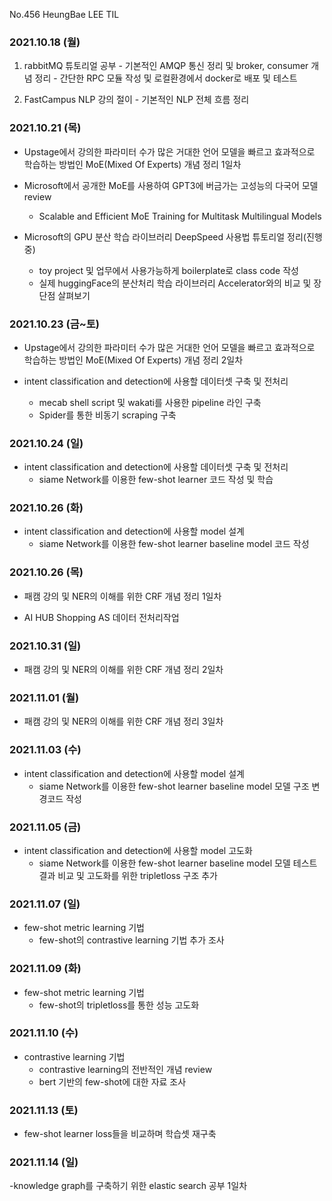 
No.456 HeungBae LEE TIL

### 2021.10.18 (월)
1. rabbitMQ 튜토리얼 공부
        - 기본적인 AMQP 통신 정리 및 broker, consumer 개념 정리
        - 간단한 RPC 모듈 작성 및 로컬환경에서 docker로 배포 및 테스트

2. FastCampus NLP 강의 절이
        - 기본적인 NLP 전체 흐름 정리



### 2021.10.21 (목)
- Upstage에서 강의한 파라미터 수가 많은 거대한 언어 모델을 빠르고 효과적으로 학습하는 방법인 MoE(Mixed Of Experts) 개념 정리 1일차

- Microsoft에서 공개한 MoE를 사용하여 GPT3에 버금가는 고성능의 다국어 모델 review
    - Scalable and Efficient MoE Training for Multitask Multilingual Models

- Microsoft의 GPU 분산 학습 라이브러리 DeepSpeed 사용법 튜토리얼 정리(진행중)
    - toy project 및 업무에서 사용가능하게 boilerplate로 class code 작성
    - 실제 huggingFace의 분산처리 학습 라이브러리 Accelerator와의 비교 및 장단점 살펴보기


### 2021.10.23 (금~토)
- Upstage에서 강의한 파라미터 수가 많은 거대한 언어 모델을 빠르고 효과적으로 학습하는 방법인 MoE(Mixed Of Experts) 개념 정리 2일차

- intent classification and detection에 사용할 데이터셋 구축 및 전처리
    - mecab shell script 및 wakati를 사용한 pipeline 라인 구축
    - Spider를 통한 비동기 scraping 구축 


### 2021.10.24 (일)
- intent classification and detection에 사용할 데이터셋 구축 및 전처리
    - siame Network를 이용한 few-shot learner 코드 작성 및 학습


### 2021.10.26 (화)
- intent classification and detection에 사용할 model 설계
    - siame Network를 이용한 few-shot learner baseline model 코드 작성


### 2021.10.26 (목)
- 패캠 강의 및 NER의 이해를 위한 CRF 개념 정리 1일차

- AI HUB Shopping AS 데이터 전처리작업


### 2021.10.31 (일)
- 패캠 강의 및 NER의 이해를 위한 CRF 개념 정리 2일차 

### 2021.11.01 (월)
- 패캠 강의 및 NER의 이해를 위한 CRF 개념 정리 3일차

### 2021.11.03 (수)
- intent classification and detection에 사용할 model 설계
    - siame Network를 이용한 few-shot learner baseline model 모델 구조 변경코드 작성

### 2021.11.05 (금)
- intent classification and detection에 사용할 model 고도화
    - siame Network를 이용한 few-shot learner baseline model 모델 테스트 결과 비교 및 고도화를 위한 tripletloss 구조 추가

### 2021.11.07 (일)
- few-shot metric learning 기법 
    - few-shot의 contrastive learning 기법 추가 조사 

### 2021.11.09 (화)
- few-shot metric learning 기법
    - few-shot의 tripletloss를 통한 성능 고도화

### 2021.11.10 (수)
- contrastive learning 기법
    - contrastive learning의 전반적인 개념 review
    - bert 기반의 few-shot에 대한 자료 조사

### 2021.11.13 (토)
- few-shot learner loss들을 비교하며 학습셋 재구축

### 2021.11.14 (일)
-knowledge graph를 구축하기 위한 elastic search 공부 1일차
